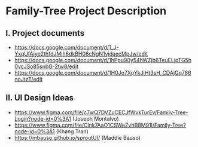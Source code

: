 # Family-Tree Project Description

<h2>
    I. Project documents
</h2>

* https://docs.google.com/document/d/1_J-YxqUfAiye2thfdJMih6dkBH06cNgN1vjdaecMpJw/edit
* https://docs.google.com/document/d/1hPpu90y54hWZjb6TeuELipTG5h0vcJSo85snbG-2tw8/edit
* https://docs.google.com/document/d/1H0Jo7XqYkJiHt3sH_CDAjGq786noJtzT/edit

<h2>
    II. UI Design Ideas
</h2>

* https://www.figma.com/file/c7wQ7DVZuCECJfWvkTurEv/Family-Tree-Login?node-id=0%3A1 (Joseph Montalvo)
* https://www.figma.com/file/Clnk7AaO1CSWeZvhB8M91l/Family-Tree?node-id=0%3A1 (Khang Tran)
* https://mbauso.github.io/sproutUI/ (Maddie Bauso)
